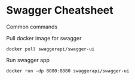 # Swagger Cheatsheet

Common commands

Pull docker image for swagger

```
docker pull swaggerapi/swagger-ui
```

Run swagger app
```
docker run -dp 8080:8080 swaggerapi/swagger-ui
```
